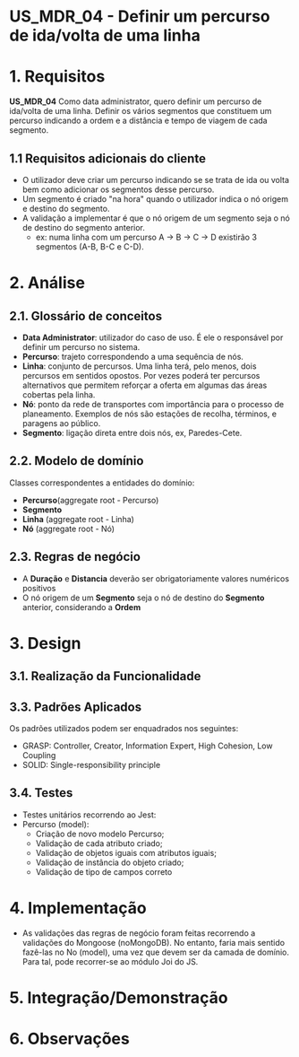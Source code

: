 **US_MDR_04 - Definir um percurso de ida/volta de uma linha**
=======================================

# 1. Requisitos

**US_MDR_04** Como data administrator, quero definir um percurso de ida/volta de uma linha. Definir os vários segmentos que constituem um percurso indicando a ordem e a distância e tempo de viagem de cada segmento.

## 1.1 Requisitos adicionais do cliente

* O utilizador deve criar um percurso indicando se se trata de ida ou volta bem como adicionar os segmentos desse percurso.
* Um segmento é criado "na hora" quando o utilizador indica o nó origem e destino do segmento.
* A validação a implementar é que o nó origem de um segmento seja o nó de destino do segmento anterior.
	- ex: numa linha com um percurso A -> B -> C -> D existirão 3 segmentos (A-B, B-C e C-D).

# 2. Análise

## 2.1. Glossário de conceitos

* **Data Administrator**: utilizador do caso de uso. É ele o responsável por definir um percurso no sistema.
* **Percurso**: trajeto correspondendo a uma sequência de nós.
* **Linha**: conjunto de percursos. Uma linha terá, pelo menos, dois percursos em sentidos opostos. Por vezes poderá ter percursos alternativos que permitem reforçar a oferta em algumas das áreas cobertas pela linha.
* **Nó**: ponto da rede de transportes com importância para o processo de planeamento. Exemplos de nós são estações de recolha, términos, e paragens ao público.
* **Segmento**: ligação direta entre dois nós, ex, Paredes-Cete.

## 2.2. Modelo de domínio

Classes correspondentes a entidades do domínio:
* **Percurso**(aggregate root - Percurso)
* **Segmento**
* **Linha** (aggregate root - Linha)
* **Nó** (aggregate root - Nó)

## 2.3. Regras de negócio

* A **Duração** e **Distancia** deverão ser obrigatoriamente valores numéricos positivos
* O nó origem de um **Segmento** seja o nó de destino do **Segmento** anterior, considerando a **Ordem**

# 3. Design

## 3.1. Realização da Funcionalidade


## 3.3. Padrões Aplicados

Os padrões utilizados podem ser enquadrados nos seguintes:
* GRASP: Controller, Creator, Information Expert, High Cohesion, Low Coupling
* SOLID: Single-responsibility principle

## 3.4. Testes

* Testes unitários recorrendo ao Jest:
 * Percurso (model):
 	* Criação de novo modelo Percurso;
	* Validação de cada atributo criado;
	* Validação de objetos iguais com atributos iguais;
	* Validação de instância do objeto criado;
	* Validação de tipo de campos correto


# 4. Implementação

* As validações das regras de negócio foram feitas recorrendo a validações do Mongoose (noMongoDB). No entanto, faria mais sentido fazê-las no No (model), uma vez que devem ser da camada de domínio. Para tal, pode recorrer-se ao módulo Joi do JS.

# 5. Integração/Demonstração



# 6. Observações
